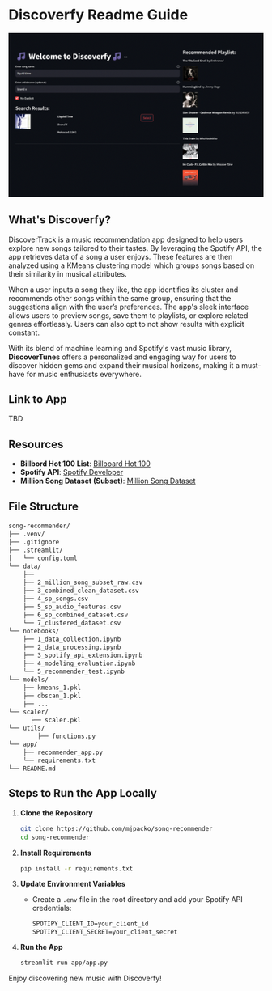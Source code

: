 # Discoverfy Readme Guide

![App Screenshot](images/screenshot_readme.gif) 

## What's Discoverfy?

DiscoverTrack is a music recommendation app designed to help users explore new songs tailored to their tastes. By leveraging the Spotify API, the app retrieves data of a song a user enjoys. These features are then analyzed using a KMeans clustering model which groups songs based on their similarity in musical attributes.

When a user inputs a song they like, the app identifies its cluster and recommends other songs within the same group, ensuring that the suggestions align with the user’s preferences. The app's sleek interface allows users to preview songs, save them to playlists, or explore related genres effortlessly. Users can also opt to not show results with explicit constant.

With its blend of machine learning and Spotify's vast music library, **DiscoverTunes** offers a personalized and engaging way for users to discover hidden gems and expand their musical horizons, making it a must-have for music enthusiasts everywhere.

## Link to App

TBD

## Resources

- **Billbord Hot 100 List**: [Billboard Hot 100](https://www.billboard.com/charts/hot-100/)
- **Spotify API**: [Spotify Developer](https://developer.spotify.com/documentation/web-api/)
- **Million Song Dataset (Subset)**: [Million Song Dataset](http://millionsongdataset.com/)

## File Structure
```
song-recommender/
├── .venv/
├── .gitignore
├── .streamlit/
│   └── config.toml
└── data/
    ├──
    ├── 2_million_song_subset_raw.csv
    ├── 3_combined_clean_dataset.csv
    ├── 4_sp_songs.csv
    ├── 5_sp_audio_features.csv
    ├── 6_sp_combined_dataset.csv
    └── 7_clustered_dataset.csv
└── notebooks/
    ├── 1_data_collection.ipynb
    ├── 2_data_processing.ipynb
    ├── 3_spotify_api_extension.ipynb
    ├── 4_modeling_evaluation.ipynb
    └── 5_recommender_test.ipynb
└── models/
    ├── kmeans_1.pkl
    ├── dbscan_1.pkl
    ├── ...
└── scaler/
	  ├── scaler.pkl
└── utils/
		├── functions.py
└── app/
    ├── recommender_app.py
    └── requirements.txt
└── README.md
```

## Steps to Run the App Locally
1. **Clone the Repository**
   ```bash
   git clone https://github.com/mjpacko/song-recommender
   cd song-recommender
   ```

2. **Install Requirements**
   ```bash
   pip install -r requirements.txt
   ```

3. **Update Environment Variables**
   - Create a `.env` file in the root directory and add your Spotify API credentials:
     ```
     SPOTIPY_CLIENT_ID=your_client_id
     SPOTIPY_CLIENT_SECRET=your_client_secret
     ```

4. **Run the App**
   ```bash
   streamlit run app/app.py
   ```

Enjoy discovering new music with Discoverfy!
